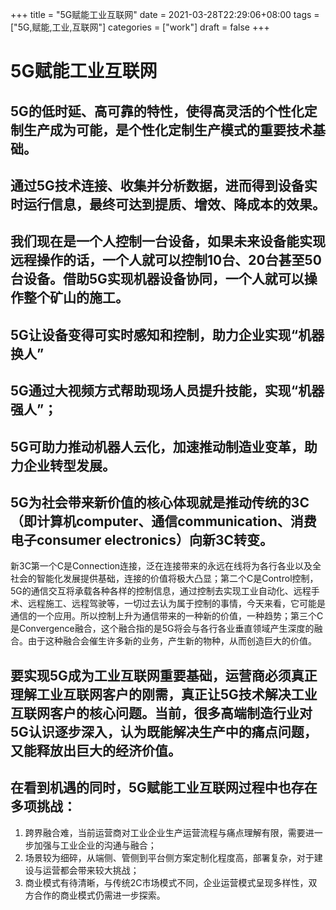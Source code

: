 +++
title = "5G赋能工业互联网"
date = 2021-03-28T22:29:06+08:00
tags = ["5G,赋能,工业,互联网"]
categories = ["work"]
draft = false
+++

# 5G赋能工业互联网

## 5G的低时延、高可靠的特性，使得高灵活的个性化定制生产成为可能，是个性化定制生产模式的重要技术基础。

## 通过5G技术连接、收集并分析数据，进而得到设备实时运行信息，最终可达到提质、增效、降成本的效果。

## 我们现在是一个人控制一台设备，如果未来设备能实现远程操作的话，一个人就可以控制10台、20台甚至50台设备。借助5G实现机器设备协同，一个人就可以操作整个矿山的施工。

## 5G让设备变得可实时感知和控制，助力企业实现“机器换人”

## 5G通过大视频方式帮助现场人员提升技能，实现“机器强人”；

## 5G可助力推动机器人云化，加速推动制造业变革，助力企业转型发展。

## 5G为社会带来新价值的核心体现就是推动传统的3C（即计算机computer、通信communication、消费电子consumer electronics）向新3C转变。
新3C第一个C是Connection连接，泛在连接带来的永远在线将为各行各业以及全社会的智能化发展提供基础，连接的价值将极大凸显；第二个C是Control控制，5G的通信交互将承载各种各样的控制信息，通过控制去实现工业自动化、远程手术、远程施工、远程驾驶等，一切过去认为属于控制的事情，今天来看，它可能是通信的一个应用。所以控制上升为通信带来的一种新的价值，一种趋势；第三个C是Convergence融合，这个融合指的是5G将会与各行各业垂直领域产生深度的融合。由于这种融合会催生许多新的业务，产生新的物种，从而创造巨大的价值。

## 要实现5G成为工业互联网重要基础，运营商必须真正理解工业互联网客户的刚需，真正让5G技术解决工业互联网客户的核心问题。当前，很多高端制造行业对5G认识逐步深入，认为既能解决生产中的痛点问题，又能释放出巨大的经济价值。

## 在看到机遇的同时，5G赋能工业互联网过程中也存在多项挑战：
1. 跨界融合难，当前运营商对工业企业生产运营流程与痛点理解有限，需要进一步加强与工业企业的沟通与融合；
2. 场景较为细碎，从端侧、管侧到平台侧方案定制化程度高，部署复杂，对于建设与运营都会带来较大挑战；
3. 商业模式有待清晰，与传统2C市场模式不同，企业运营模式呈现多样性，双方合作的商业模式仍需进一步探索。